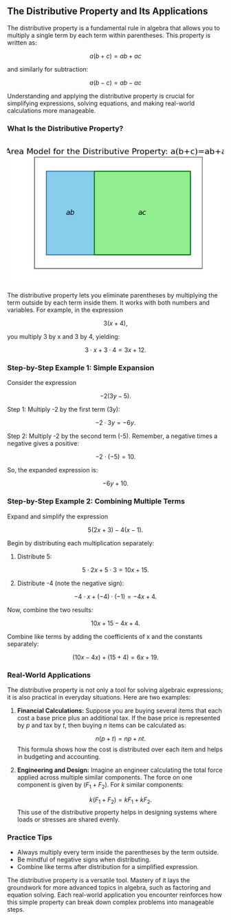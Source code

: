 ## The Distributive Property and Its Applications

The distributive property is a fundamental rule in algebra that allows you to multiply a single term by each term within parentheses. This property is written as:

$$
a(b+c)=ab+ac
$$

and similarly for subtraction:

$$
a(b-c)=ab-ac
$$

Understanding and applying the distributive property is crucial for simplifying expressions, solving equations, and making real-world calculations more manageable.

### What Is the Distributive Property?
![A 2D area model plot that visually demonstrates the distributive property by partitioning a rectangle representing a(b+c) into two smaller rectangles representing ab and ac.](images/plot_1_01-04-lesson-the-distributive-property-and-its-applications.md.png)

The distributive property lets you eliminate parentheses by multiplying the term outside by each term inside them. It works with both numbers and variables. For example, in the expression

$$
3(x+4),
$$

you multiply 3 by x and 3 by 4, yielding:

$$
3 \cdot x + 3 \cdot 4 = 3x + 12.
$$

### Step-by-Step Example 1: Simple Expansion

Consider the expression

$$
-2(3y-5).
$$

Step 1: Multiply -2 by the first term (3y):

$$
-2 \cdot 3y = -6y.
$$

Step 2: Multiply -2 by the second term (-5). Remember, a negative times a negative gives a positive:

$$
-2 \cdot (-5) = 10.
$$

So, the expanded expression is:

$$
-6y+10.
$$

### Step-by-Step Example 2: Combining Multiple Terms

Expand and simplify the expression

$$
5(2x+3)-4(x-1).
$$

Begin by distributing each multiplication separately:

1. Distribute 5:

$$
5 \cdot 2x + 5 \cdot 3 = 10x+15.
$$

2. Distribute -4 (note the negative sign):

$$
-4 \cdot x + (-4) \cdot (-1) = -4x+4.
$$

Now, combine the two results:

$$
10x+15-4x+4.
$$

Combine like terms by adding the coefficients of x and the constants separately:

$$
(10x-4x)+(15+4)=6x+19.
$$

### Real-World Applications

The distributive property is not only a tool for solving algebraic expressions; it is also practical in everyday situations. Here are two examples:

1. **Financial Calculations:** 
   Suppose you are buying several items that each cost a base price plus an additional tax. If the base price is represented by $p$ and tax by $t$, then buying $n$ items can be calculated as:

   $$
n(p+t)=np+nt.
   $$
   This formula shows how the cost is distributed over each item and helps in budgeting and accounting.

2. **Engineering and Design:**
   Imagine an engineer calculating the total force applied across multiple similar components. The force on one component is given by $(F_1+F_2)$. For $k$ similar components:

   $$
k(F_1+F_2)=kF_1+kF_2.
   $$
   This use of the distributive property helps in designing systems where loads or stresses are shared evenly.

### Practice Tips

- Always multiply every term inside the parentheses by the term outside.
- Be mindful of negative signs when distributing.
- Combine like terms after distribution for a simplified expression.

The distributive property is a versatile tool. Mastery of it lays the groundwork for more advanced topics in algebra, such as factoring and equation solving. Each real-world application you encounter reinforces how this simple property can break down complex problems into manageable steps.